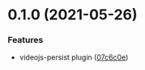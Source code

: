 <a name="0.1.0"></a>
# 0.1.0 (2021-05-26)

### Features

* videojs-persist plugin ([07c6c0e](https://github.com/mister-ben/videojs-persist/commit/07c6c0e))

